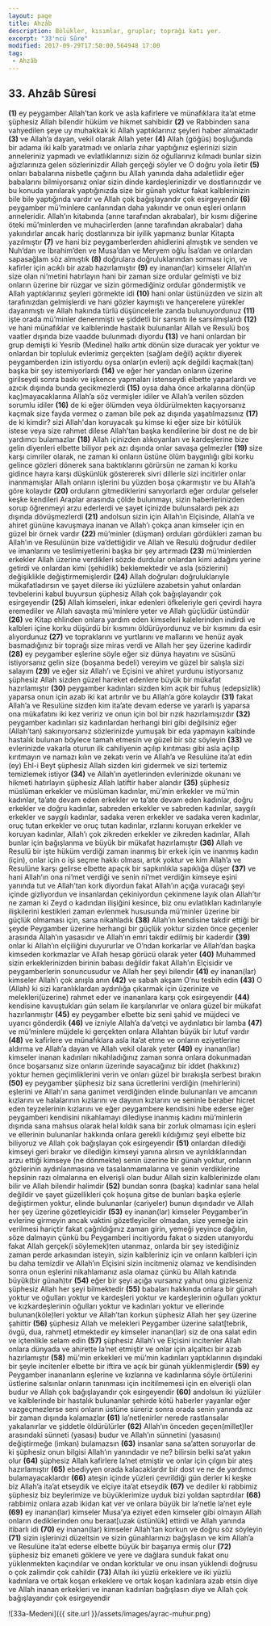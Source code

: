 ```yaml
---
layout: page
title: Ahzâb
description: Bölükler, kısımlar, gruplar; toprağı katı yer.
excerpt: "33'ncü Sûre"
modified: 2017-09-29T17:50:00.564948 17:00
tag: 
 - Ahzâb
---
```


## 33. Ahzâb Sûresi

**(1)** ey peygamber Allah’tan kork ve asla kafirlere ve münafıklara ita’at etme şüphesiz Allah bilendir hüküm ve hikmet sahibidir
**(2)** ve Rabbinden sana vahyedilen şeye uy muhakkak ki Allah yaptıklarınız şeyleri haber almaktadır
**(3)** ve Allah’a dayan, vekil olarak Allah yeter
**(4)** Allah (göğüs) boşluğunda bir adama iki kalb yaratmadı ve onlarla zıhar yaptığınız eşlerinizi sizin anneleriniz yapmadı ve evlatlıklarınızı sizin öz oğullarınız kılmadı bunlar sizin ağızlarınıza gelen sözlerinizdir Allah gerçeği söyler ve O doğru yola iletir 
**(5)** onları babalarına nisbetle çağırın bu Allah yanında daha adaletlidir eğer babalarını bilmiyorsanız onlar sizin dinde kardeşlerinizdir ve dostlarınızdır ve bu konuda yanılarak yaptığınızda size bir günah yoktur fakat kalblerinizin bile bile yaptığında vardır ve Allah çok bağışlayandır çok esirgeyendir
**(6)** peygamber mü’minlere canlarından daha yakındır ve onun eşleri onların anneleridir. Allah’ın kitabında (anne tarafından akrabalar),  bir kısmı diğerine öteki mü’minlerden ve muhacirlerden (anne tarafından akrabalar) daha yakındırlar ancak hariç dostlarınıza bir iyilik yapmanız bunlar Kitapta yazılmıştır
**(7)** ve hani biz peygamberlerden ahidlerini almıştık ve senden ve Nuh’dan ve İbrahim’den ve Musa’dan ve Meryem oğlu Îsa’dan ve onlardan sapasağlam söz almıştık 
**(8)** doğrulara doğruluklarından sorması için, ve kafirler için acıklı bir azab hazırlamıştır 
**(9)** ey inanan(lar) kimseler Allah’ın size olan ni’metini hatırlayın hani bir zaman size ordular gelmişti ve biz onların üzerine bir rüzgar ve sizin görmediğiniz ordular göndermiştik ve Allah yaptıklarınız şeyleri görmekte idi 
**(10)** hani onlar üstünüzden ve sizin alt tarafınızdan gelmişlerdi ve hani gözler kaymıştı ve hançerelere yürekler dayanmıştı ve Allah hakında türlü düşüncelerle zanda bulunuyordunuz 
**(11)** işte orada mü’minler denenmişti ve şiddetli bir sarsıntı ile sarsılmışlardı 
**(12)** ve hani münafıklar ve kalblerinde hastalık bulunanlar Allah ve Resulü boş vaatler dışında bize vaadde bulunmadı diyordu 
**(13)** ve hani onlardan bir grup demişti ki Yesrib (Medine) halkı artık dönün size duracak yer yoktur ve onlardan bir topluluk evlerimiz gerçekten (sağlam değil) açıktır diyerek peygamberden izin istiyordu oysa onlar(ın evleri) açık değildi kaçmak(tan) başka bir şey istemiyorlardı
**(14)** ve eğer her yandan onların üzerine girilseydi sonra baskı ve işkence yapmaları istenseydi elbette yaparlardı ve azıcık dışında bunda gecikmezlerdi 
**(15)** oysa daha önce arkalarına dön(üp kaç)mayacaklarına Allah’a söz vermişler idiler ve Allah’a verilen sözden sorumlu idiler
**(16)** de ki eğer ölümden veya öldürülmekten kaçıyorsanız kaçmak size fayda vermez o zaman bile pek az dışında yaşatılmazsınız
**(17)** de ki kimdir? sizi Allah'dan koruyacak şu kimse ki eğer size bir kötülük istese veya size rahmet dilese Allah’tan başka kendilerine bir dost ne de bir yardımcı bulamazlar 
**(18)** Allah içinizden alıkoyanları ve kardeşlerine bize gelin diyenleri elbette biliyor pek azı dışında onlar savaşa gelmezler 
**(19)** size karşı cimriler olarak, ne zaman ki onların üstüne ölüm baygınlığı gibi korku gelince gözleri dönerek sana baktıklarını görürsün ne zaman ki korku gidince hayra karşı düşkünlük göstererek sivri dillerle sizi incitirler onlar inanmamışlar Allah onların işlerini bu yüzden boşa çıkarmıştır ve bu Allah’a göre kolaydır
**(20)** orduların gitmediklerini sanıyorlardı eğer ordular gelseler keşke kendileri Araplar arasında çölde bulunmayı, sizin haberlerinizden sorup öğrenmeyi arzu ederlerdi ve şayet içinizde bulunsalardı pek azı dışında dövüşmezlerdi
**(21)** andolsun sizin için Allah’ın Elçisinde, Allah’a ve ahiret gününe kavuşmaya inanan ve Allah’ı çokça anan kimseler için en güzel bir örnek vardır 
**(22)** mü’minler (düşman) orduları gördükleri zaman bu Allah’ın ve Resulünün bize va’dettiğidir ve Allah ve Resulü doğrudur dediler ve imanlarını ve teslimiyetlerini başka bir şey artırmadı 
**(23)** mü’minlerden erkekler Allah üzerine verdikleri sözde durdular onlardan kimi adağını yerine getirdi ve onlardan kimi (şehidlik) beklemektedir ve asla (sözlerini) değişiklikle değiştirmemişlerdir
**(24)** Allah doğruları doğruluklarıyle mükafatladırsın ve şayet dilerse iki yüzlülere azabetsin yahut onlardan tevbelerini kabul buyursun şüphesiz Allah çok bağışlayandır çok esirgeyendir
**(25)** Allah kimseleri, inkar edenleri öfkeleriyle geri çevirdi hayra eremediler ve Allah savaşta mü’minlere yeter ve Allah güçlüdür üstündür
**(26)** ve Kitap ehlinden onlara yardım eden kimseleri kalelerinden indirdi ve kalbleri içine korku düşürdü bir kısmını öldürüyordunuz ve bir kısmını da esir alıyordunuz 
**(27)** ve topraklarını ve yurtlarını ve mallarını ve henüz ayak basmadığınız bir toprağı size miras verdi ve Allah her şey üzerine kadirdir
**(28)** ey peygamber eşlerine söyle eğer siz dünya hayatını ve süsünü istiyorsanız gelin size (boşanma bedeli) vereyim ve güzel bir salışla sizi salayım 
**(29)** ve eğer siz Allah’ı ve Eçisini ve ahiret yurdunu istiyorsanız şüphesiz Allah sizden güzel hareket edenlere büyük bir mükafat hazırlamıştır
**(30)** peygamber kadınları sizden kim açık bir fuhuş (edepsizlik) yaparsa onun için azab iki kat artırılır ve bu Allah’a göre kolaydır
**(31)** fakat Allah’a ve Resulüne sizden kim ita’ate devam ederse ve yararlı iş yaparsa ona mükafatını iki kez veririz ve onun için bol bir rızık hazırlamışızdır 
**(32)** peygamber kadınları siz kadınlardan herhangi biri gibi değilsiniz eğer (Allah’tan) sakınıyorsanız sözlerinizde yumuşak bir eda yapmayın kalbinde hastalık bulunan böylece tamah etmesin ve güzel bir söz söyleyin 
**(33)** ve evlerinizde vakarla oturun ilk cahiliyenin açılıp kırıtması gibi asla açılıp kırıtmayın ve namazı kılın ve zekatı verin ve Allah’a ve Resulüne ita’at edin (ey) Ehl-i Beyt şüphesiz Allah sizden kiri gidermek ve sizi tertemiz temizlemek istiyor
**(34)** ve Allah’ın ayetlerinden evlerinizde okunanı ve hikmeti hatırlayın şüphesiz Allah latiftir haber alandır
**(35)** şüphesiz müslüman erkekler ve müslüman kadınlar, mü’min erkekler ve mü’min kadınlar, ta’ate devam eden erkekler ve ta’ate devam eden kadınlar, doğru erkekler ve doğru kadınlar, sabreden erkekler ve sabreden kadınlar, saygılı erkekler ve saygılı kadınlar, sadaka veren erkekler ve sadaka veren kadınlar, oruç tutan erkekler ve oruç tutan kadınlar, ırzlarını koruyan erkekler ve koruyan kadınlar, Allah’ı çok zikreden erkekler ve zikreden kadınlar, Allah bunlar için bağışlanma ve büyük bir mükafat hazırlamıştır 
**(36)** Allah ve Resulü bir işte hüküm verdiği zaman inanmış bir erkek için ve inanmış kadın (için), onlar için o işi seçme hakkı olması, artık yoktur ve kim Allah’a ve Resulüne karşı gelirse elbette apaçık bir sapkınlıkla sapıklığa düşer
**(37)** ve hani Allah’ın ona ni’met verdiği ve senin ni’met verdiğin kimseye eşini yanında tut ve Allah’tan kork diyordun fakat Allah’ın açığa vuracağı şeyi içinde gizliyordun ve insanlardan çekiniyordun çekinmene layık olan Allah’tır ne zaman ki Zeyd o kadından ilişiğini kesince, biz onu evlatlıkları kadınlarıyle ilişkilerini kestikleri zaman evlenmek hususunda mü’minler üzerine bir güçlük olmaması için, sana nikahladık
**(38)** Allah’ın kendisine takdir ettiği bir şeyde Peygamber üzerine herhangi bir güçlük yoktur sizden önce geçenler arasında Allah’ın yasasıdır ve Allah’ın emri takdir edilmiş bir kaderdir
**(39)** onlar ki Allah’ın elçiliğini duyururlar ve O’ndan korkarlar ve Allah’dan başka kimseden korkmazlar ve Allah hesap görücü olarak yeter 
**(40)** Muhammed sizin erkeklerinizden birinin babası değildir fakat Allah’ın Elçisidir ve peygamberlerin sonuncusudur ve Allah her şeyi bilendir
**(41)** ey inanan(lar) kimseler Allah’ı çok anışla anın
**(42)** ve sabah akşam O’nu tesbih edin 
**(43)** O (Allah) ki sizi karanlıklardan aydınlığa çıkarmak için üzerinize ve melekleri(üzerine) rahmet eder ve inananlara karşı çok esirgeyendir
**(44)** kendisine kavuştukları gün selam ile karşılanırlar ve onlara güzel bir mükafat hazırlanmıştır 
**(45)** ey peygamber elbette biz seni şahid ve müjdeci ve uyarıcı gönderdik 
**(46)** ve izniyle Allah’a da’vetçi ve aydınlatıcı bir lamba 
**(47)** ve mü’minlere müjdele ki gerçekten onlara Allahtan büyük bir lutuf vardır 
**(48)** ve kafirlere ve münafıklara asla ita’at etme ve onların eziyetlerine aldırma ve Allah’a dayan ve Allah vekil olarak yeter 
**(49)** ey inanan(lar)	kimseler inanan kadınları nikahladığınız zaman sonra onlara dokunmadan önce boşarsanız size onların üzerinde sayacağınız bir iddet (hakkınız) yoktur hemen geçimliklerini verin ve onları güzel bir bırakışla serbest bırakın 
**(50)** ey peygamber şüphesiz biz sana ücretlerini verdiğin (mehirlerini) eşlerini ve Allah’ın sana ganimet verdiğinden elinde bulunanları ve amcanın kızlarını ve halalarının kızlarını ve dayının kızlarını ve seninle beraber hicret eden teyzelerinin kızlarını ve eğer peygambere kendisini hibe ederse eğer peygamberi kendisini nikahlamayı dilediyse inanmış kadını mü’minlerin dışında sana mahsus olarak helal kıldık sana bir zorluk olmaması için eşleri ve ellerinin bulunanlar hakkında onlara gerekli kıldığımız şeyi elbette biz biliyoruz ve Allah çok bağışlayan çok esirgeyendir
**(51)** onlardan dilediği kimseyi geri bırakır ve dilediğin kimseyi yanına alırsın ve ayrıldıklarından arzu ettiği kimseye (ne dönmekte) senin üzerine bir günah yoktur, onların gözlerinin aydınlanmasına ve tasalanmamalarına ve senin verdiklerine hepsinin razı olmalarına en elverişli olan budur Allah sizin kalblerinizde olanı bilir ve Allah bilendir halimdir
**(52)** bundan sonra (başka) kadınlar sana helal değildir ve şayet güzellikleri çok hoşuna gitse de bunları başka eşlerle değiştirmen yoktur, elinde bulunanlar (cariyeler) bunun dışındadır ve Allah her şey üzerine gözetleyicidir
**(53)** ey inanan(lar) kimseler Peygamber’in evlerine girmeyin ancak vaktini gözetleyiciler olmadan, size yemeğe izin verilmesi hariçtir fakat çağrıldığınız zaman girin, yemeği yeyince dağılın, söze dalmayın çünkü bu Peygamberi incitiyordu fakat o sizden utanıyordu fakat Allah gerçek(i söylemek)ten utanmaz, onlarda bir şey istediğiniz zaman perde arkasından isteyin, sizin kalbleriniz için ve onların kalbleri için bu daha temizdir ve Allah’ın Elçisini sizin incitmeniz olamaz ve kendisinden sonra onun eşlerini nikahlamanız asla olamaz çünkü bu Allah katında büyük(bir günah)tır
**(54)** eğer bir şeyi açığa vursanız yahut onu gizleseniz şüphesiz Allah her şeyi bilmektedir
**(55)** babaları hakkında onlara bir günah yoktur ve oğulları yoktur ve kardeşleri yoktur ve kardeşlerinin oğulları yoktur ve kızkardeşlerinin oğulları yoktur ve kadınları yoktur ve ellerinde bulunan(köle)leri yoktur ve Allah’tan korkun şüphesiz Allah her şey üzerine şahittir
**(56)** şüphesiz Allah ve melekleri Peygamber üzerine salat[tebrik, övgü, dua, rahmet] etmektedir ey kimseler inanan(lar) siz de ona salat edin ve içtenlikle selam edin 
**(57)** şüphesiz Allah’ı ve Elçisini incitenler Allah onlara dünyada ve ahirette la’net etmiştir ve onlar için alçaltıcı bir azab hazırlamıştır 
**(58)** mü’min erkekleri ve mü’min kadınları yaptıklarının dışındaki bir şeyle incitenler elbette bir iftira ve açık bir günah yüklenmişlerdir
**(59)** ey Peygamber inananların eşlerine ve kızlarına ve kadınlarına söyle örtülerini üstlerine salsınlar onların tanınması için incitilmemesi için en elverişli olan budur ve Allah çok bağışlayandır çok esirgeyendir
**(60)** andolsun iki yüzlüler ve kalblerinde bir hastalık bulunanlar şehirde kötü haberler yayanlar eğer vazgeçmezlerse seni onların üstüne süreriz sonra orada senin yanında az bir zaman dışında kalamazlar
**(61)** la’netlenirler nerede rastlansalar yakalanırlar ve şiddetle öldürülürler
**(62)** Allah’ın önceden geçen(millet)ler arasındaki sünneti (yasası) budur ve Allah’ın sünnetini (yasasını) değiştirmeğe (imkan) bulamazsın 
**(63)** insanlar sana sa’atten soruyorlar de ki şüphesiz onun bilgisi Allah’ın yanındadır ve ne? bilirsin belki sa’at yakın olur
**(64)** şüphesiz Allah kafirlere la’net etmiştir ve onlar için çılgın bir ateş hazırlamıştır 
**(65)** ebediyyen orada kalacaklardır bir dost ve ne de yardımcı bulamayacaklardır 
**(66)** ateşin içinde yüzleri çevrildiği gün derler ki keşke biz Allah’a ita’at etseydik ve elçiye ita’at etseydik 
**(67)** ve dediler ki rabbimiz şüphesiz biz beylerimize ve büyüklerimize uyduk bizi yoldan saptırdılar
**(68)** rabbimiz onlara azab ikidan kat ver ve onlara büyük bir la’netle la’net eyle 
**(69)** ey inanan(lar)	kimseler Musa’ya eziyet eden kimseler gibi olmayın Allah onların dediklerinden onu beraat[uzak üstünlük] ettirdi ve Allah yanında itibarlı idi 
**(70)** ey inanan(lar) kimseler Allah’tan korkun ve doğru söz söyleyin 
**(71)** sizin işlerinizi düzeltsin ve sizin günahlarınızı bağışlasın ve kim Allah’a ve Resulüne ita’at ederse elbette büyük bir başarıya ermiş olur
**(72)** şüphesiz biz emaneti göklere ve yere ve dağlara sunduk fakat onu yüklenmekten kaçındılar ve ondan korktular ve onu insan yüklendi doğrusu o çok zalimdir çok cahildir
**(73)** Allah iki yüzlü erkeklere ve iki yüzlü kadınlara ve ortak koşan erkeklere ve ortak koşan kadınlara azab etsin diye ve Allah inanan erkekleri ve inanan kadınları bağışlasın diye ve Allah çok bağışlayandır çok esirgeyendir

![33a-Medeni]({{ site.url }}/assets/images/ayrac-muhur.png)

